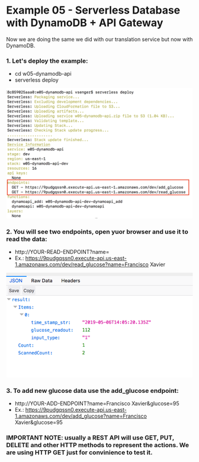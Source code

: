 # Example 05 - Serverless Database with DynamoDB + API Gateway

Now we are doing the same we did with our translation service but now with DynamoDB.   

### 1. Let's deploy the example:

* cd w05-dynamodb-api
* serverless deploy

![image](images/00.png) 

### 2. You will see two endpoints, open yuor browser and use it to read the data: 

* http://YOUR-READ-ENDPOINT?name=<NAME>
* Ex.: https://9pudgqssn0.execute-api.us-east-1.amazonaws.com/dev/read_glucose?name=Francisco Xavier

![image](images/01.png) 

### 3. To add new glucose data use the add_glucose endpoint:

* http://YOUR-ADD-ENDPOINT?name=Francisco Xavier&glucose=95
* Ex.: https://9pudgqssn0.execute-api.us-east-1.amazonaws.com/dev/add_glucose?name=Francisco Xavier&glucose=95

### IMPORTANT NOTE: usually a REST API will use GET, PUT, DELETE and other HTTP methods to represent the actions. We are using HTTP GET just for convinience to test it.

